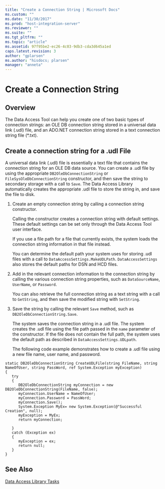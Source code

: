 ```yaml
---
title: "Create a Connection String | Microsoft Docs"
ms.custom: ""
ms.date: "11/30/2017"
ms.prod: "host-integration-server"
ms.reviewer: ""
ms.suite: ""
ms.tgt_pltfrm: ""
ms.topic: "article"
ms.assetid: 97f95be2-ec26-4c03-9db3-cda3d645a1ed
caps.latest.revision: 3
author: "gplarsen"
ms.author: "hisdocs; plarsen"
manager: "anneta"
---
```

# Create a Connection String

## Overview
The Data Access Tool can help you create one of two basic types of connection strings: an OLE DB connection string stored in a universal data link (.udl) file, and an ADO.NET connection string stored in a text connection string file (*.txt).  
  
## Create a connection string for a .udl File
A universal data link (.udl) file is essentially a text file that contains the connection string for an OLE DB data source. You can create a .udl file by using the appropriate `DB2OleDbConnectionString` or `FileSysOleDbConnectionString` constructor, and then save the string to secondary storage with a call to `Save`. The Data Access Library automatically creates the appropriate .udl file to store the string in, and save the file to disk.  
  
1. Create an empty connection string by calling a connection string constructor.  
  
    Calling the constructor creates a connection string with default settings. These default settings can be set only through the Data Access Tool user interface.  
  
    If you use a file path for a file that currently exists, the system loads the connection string information in that file instead.  
  
    You can determine the default path your system uses for storing .udl files with a call to `DataAccessSettings.MakeUDLPath`. `DataAccessSettings` also stores the default paths for DSN and HCD files.  
  
2. Add in the relevant connection information to the connection string by calling the various connection string properties, such as `DataSourceName`, `UserName`, or `Password`.  
  
    You can also retrieve the full connection string as a text string with a call to `GetString`, and then save the modified string with `SetString`.  
  
3. Save the string by calling the relevant `Save` method, such as `DB2OleDbConnectionString.Save`.  
  
    The system saves the connection string in a .udl file. The system creates the .udl file using the file path passed in the `name` parameter of the constructor. If the file does not contain the full path, the system uses the default path as described in `DataAccessSettings.UDLpath`.  
  
   The following code example demonstrates how to create a .udl file using a new file name, user name, and password.  
  
```  
static DB2OleDbConnectionString CreateUDLFile(string FileName, string NameOfUser, string PassWord, ref System.Exception myException)  
{  
   try  
   {  
      DB2OleDbConnectionString myConnection = new DB2OleDbConnectionString(FileName, false);  
      myConnection.UserName = NameOfUser;  
      myConnection.Password = PassWord;  
      myConnection.Save();  
      System.Exception MyEx= new System.Exception(@"Successful Creation", null);  
      myException = MyEx;  
      return myConnection;  
  
   }  
   catch (Exception ex)  
   {  
      myException = ex;  
      return null;  
   }  
}  
```  
  
## See Also  
 [Data Access Library Tasks](../core/data-access-library-tasks1.md)